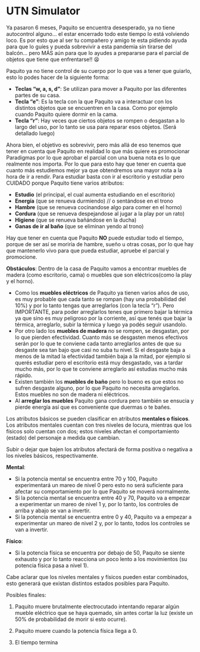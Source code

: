 # UTN Simulator

Ya pasaron 6 meses, Paquito se encuentra desesperado, ya no tiene
autocontrol alguno... el estar encerrado todo este tiempo lo está
volviendo loco. Es por esto que al ser tu compañero y amigo te esta
pidiendo ayuda para que lo guíes y pueda sobrevivir a esta pandemia sin
tirarse del balcón... pero MÁS aún para que lo ayudes a prepararse para
el parcial de objetos que tiene que enfrentarse!! 😫

Paquito ya no tiene control de su cuerpo por lo que vas a tener que guiarlo, esto lo podes hacer de la siguiente forma:
-   **Teclas “w, a, s, d”**: Se utilizan para mover a Paquito por las
    diferentes partes de su casa.
-   **Tecla “e”**: Es la tecla con la que Paquito va a interactuar con los
    distintos objetos que se encuentren en la casa. Como por ejemplo
    cuando Paquito quiere dormir en la cama.
-   **Tecla “r”**: Hay veces que ciertos objetos se rompen o desgastan a lo
    largo del uso, por lo tanto se usa para reparar esos objetos. (Será
    detallado luego)

Ahora bien, el objetivo es sobrevivir, pero más allá de eso tenemos que
tener en cuenta que Paquito en realidad lo que más quiere es promocionar
Paradigmas por lo que aprobar el parcial con una buena nota es lo que
realmente nos importa. Por lo que para esto hay que tener en cuenta que
cuanto más estudiemos mejor ya que obtendremos una mayor nota a la hora
de ir a rendir. Para estudiar basta con ir al escritorio y estudiar pero
CUIDADO porque Paquito tiene varios atributos:
- **Estudio** (el principal,
el cual aumenta estudiando en el escritorio) 
- **Energía** (que se renueva
durmiendo) // o sentándose en el trono 
- **Hambre** (que se renueva
cocinandose algo para comer en el horno) 
- **Cordura** (que se renueva
despejandose al jugar a la play por un rato) 
- **Higiene** (que se renueva
bañándose en la ducha) 
- **Ganas de ir al baño** (que se eliminan yendo al
trono)

Hay que tener en cuenta que Paquito **NO** puede estudiar todo el tiempo,
porque de ser así se moriría de hambre, sueño u otras cosas, por lo que
hay que mantenerlo vivo para que pueda estudiar, apruebe el parcial y
promocione.

**Obstáculos**: 
Dentro de la casa de Paquito vamos a encontrar muebles de
madera (como escritorio, cama) o muebles que son eléctricos(como la play
y el horno). 

- Como los **muebles eléctricos** de Paquito ya tienen varios
años de uso, es muy probable que cada tanto se rompan (hay una
probabilidad del 10%) y por lo tanto tengas que arreglarlos (con la
tecla “r”). Pero IMPORTANTE, para poder arreglarlos tenes que primero
bajar la térmica ya que sino es muy peligroso por la corriente, así que
tenés que bajar la térmica, arreglarlo, subir la térmica y luego ya
podés seguir usandolo. 
- Por otro lado los **muebles de madera** no se
rompen, se desgastan, por lo que pierden efectividad. Cuanto más se
desgasten menos efectivos serán por lo que te conviene cada tanto
arreglarlos antes de que su desgaste sea tan bajo que casi no suba tu
nivel. Si el desgaste baja a menos de la mitad la efectividad también
baja a la mitad, por ejemplo si querés estudiar pero el escritorio está
muy desgastado, vas a tardar mucho más, por lo que te conviene
arreglarlo así estudias mucho más rápido. 
- Existen también los **muebles
de baño** pero lo bueno es que estos no sufren desgaste alguno, por lo que
Paquito no necesita arreglarlos. Estos muebles no son de madera ni
eléctricos. 
- Al **arreglar los muebles** Paquito gana cordura pero también
se ensucia y pierde energía así que es conveniente que duermas o te
bañes.

Los atributos básicos se pueden clasificar en atributos **mentales o
físicos**. Los atributos mentales cuentan con tres niveles de locura,
mientras que los físicos solo cuentan con dos; estos niveles afectan el
comportamiento (estado) del personaje a medida que cambian.

Subir o dejar que bajen los atributos afectará de forma positiva o
negativa a los niveles básicos, respectivamente.

**Mental**: 

- Si la potencia mental se encuentra entre 70 y 100, Paquito
experimentará un mareo de nivel 0 pero esto no será suficiente para
afectar su comportamiento por lo que Paquito se moverá normalmente. 
- Si la potencia mental se encuentra entre 40 y 70, Paquito va a empezar a
experimentar un mareo de nivel 1 y, por lo tanto, los controles de
arriba y abajo se van a invertir. 
- Si la potencia mental se encuentra
entre 0 y 40, Paquito va a empezar a experimentar un mareo de nivel 2 y,
por lo tanto, todos los controles se van a invertir. 

**Físico**: 

- Si la potencia física se encuentra por debajo de 50, Paquito se siente
exhausto y por lo tanto reacciona un poco lento a los movimientos (su
potencia física pasa a nivel 1).

Cabe aclarar que los niveles mentales y físicos pueden estar combinados,
esto generará que existan distintos estados posibles para Paquito.

Posibles finales:

1.  Paquito muere brutalmente electrocutado intentando reparar algún
    mueble eléctrico que se haya quemado, sin antes cortar la luz
    (existe un 50% de probabilidad de morir si esto ocurre).

2.  Paquito muere cuando la potencia física llega a 0.
3.  El tiempo termina
